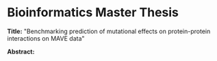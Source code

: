 # Bioinformatics Master Thesis

__Title:__ "Benchmarking prediction of mutational effects on protein-protein interactions on MAVE data"

__Abstract:__

